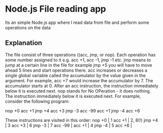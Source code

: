 # Node.js File reading app
Its an simple Node.js app where I read data from file and perform some operations on the data

## Explanation
The file consist of three operations ((acc, jmp, or nop). Each operation has some number assigned to it e.g. acc +1, acc -1, jmp -1 etc. 
jmp means to jump at a certain line in the file for example jmp +5 you will have to move ahead 5 lines and start operations there. acc increases or decreases a single global variable called the accumulator by the value given in the argument. For example, acc +7 would increase the accumulator by 7. The accumulator starts at 0. After an acc instruction, the instruction immediately below it is executed next.
nop stands for No OPeration - it does nothing. The instruction immediately below it is executed next.
For example, consider the following program:

nop +0
acc +1
jmp +4
acc +3
jmp -3
acc -99
acc +1
jmp -4
acc +6

These instructions are visited in this order:
nop +0  | 1
acc +1  | 2, 8(!)
jmp +4  | 3
acc +3  | 6
jmp -3  | 7
acc -99 |
acc +1  | 4
jmp -4  | 5
acc +6  |

